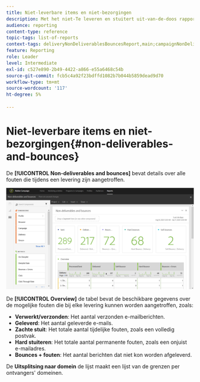 ```yaml
---
title: Niet-leverbare items en niet-bezorgingen
description: Met het niet-Te leveren en stuitert uit-van-de-doos rapport, leer over de fouten die aan uw levering kunnen voorkwamen.
audience: reporting
content-type: reference
topic-tags: list-of-reports
context-tags: deliveryNonDeliverablesBouncesReport,main;campaignNonDeliverablesBouncesReport,main;programNonDeliverablesBouncesReport,main
feature: Reporting
role: Leader
level: Intermediate
exl-id: c527e890-2b49-4422-a866-e55a6468c54b
source-git-commit: fcb5c4a92f23bdffd1082b7b044b5859dead9d70
workflow-type: tm+mt
source-wordcount: '117'
ht-degree: 5%

---
```


# Niet-leverbare items en niet-bezorgingen{#non-deliverables-and-bounces}

De **[!UICONTROL Non-deliverables and bounces]** bevat details over alle fouten die tijdens een levering zijn aangetroffen.

![](assets/delivery_reports_7.png)

De **[!UICONTROL Overview]** de tabel bevat de beschikbare gegevens over de mogelijke fouten die bij elke levering kunnen worden aangetroffen, zoals:

* **Verwerkt/verzonden**: Het aantal verzonden e-mailberichten.
* **Geleverd**: Het aantal geleverde e-mails.
* **Zachte stuit**: Het totale aantal tijdelijke fouten, zoals een volledig postvak.
* **Hard stuiteren**: Het totale aantal permanente fouten, zoals een onjuist e-mailadres.
* **Bounces + fouten**: Het aantal berichten dat niet kon worden afgeleverd.

De **Uitsplitsing naar domein** de lijst maakt een lijst van de grenzen per ontvangers&#39; domeinen.
